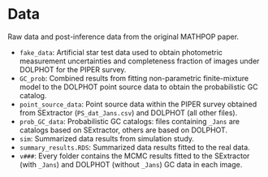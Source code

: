# Data

Raw data and post-inference data from the original MATHPOP paper.

* `fake_data`: Artificial star test data used to obtain photometric measurement uncertainties and completeness fraction of images under DOLPHOT for the PIPER survey.
* `GC_prob`: Combined results from fitting non-parametric finite-mixture model to the DOLPHOT point source data to obtain the probabilistic GC catalog.
* `point_source_data`: Point source data within the PIPER survey obtained from SExtractor (`PS_dat_Jans.csv`) and DOLPHOT (all other files).
* `prob_GC_data`: Probabilistic GC catalogs: files containing `_Jans` are catalogs based on SExtractor, others are based on DOLPHOT.
* `sim`: Summarized data results from simulation study.
* `summary_results.RDS`: Summarized data results fitted to the real data.
* `v###`: Every folder contains the MCMC results fitted to the SExtractor (with `_Jans`) and DOLPHOT (without `_Jans`) GC data in each image.